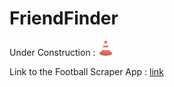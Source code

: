 # FriendFinder

Under Construction :
![alt text](public/images/cone.png "Its a crazy cone!")

Link to the Football Scraper App : [link](https://github.com/dln5057/FriendFinder)